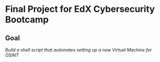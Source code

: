 # Final Project for EdX Cybersecurity Bootcamp

## Goal
*Build a shell script that automates setting up a new Virtual Machine for OSINT*
